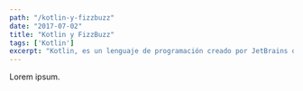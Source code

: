 ```yaml
---
path: "/kotlin-y-fizzbuzz"
date: "2017-07-02"
title: "Kotlin y FizzBuzz"
tags: ['Kotlin']
excerpt: "Kotlin, es un lenguaje de programación creado por JetBrains que corre en la JVM (Java Virtual Machine) que se ha puesto de moda, Google le ha dado soporte oficial para Android y el framework web por excelencia de Java Spring también le da soporte."
---
```


Lorem ipsum.